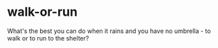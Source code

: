 # walk-or-run
What's the best you can do when it rains and you have no umbrella - to walk or to run to the shelter?
